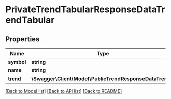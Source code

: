 # PrivateTrendTabularResponseDataTrendTabular

## Properties
Name | Type | Description | Notes
------------ | ------------- | ------------- | -------------
**symbol** | **string** |  | 
**name** | **string** |  | 
**trend** | [**\Swagger\Client\Model\PublicTrendResponseDataTrend[]**](PublicTrendResponseDataTrend.md) |  | 

[[Back to Model list]](../README.md#documentation-for-models) [[Back to API list]](../README.md#documentation-for-api-endpoints) [[Back to README]](../README.md)


